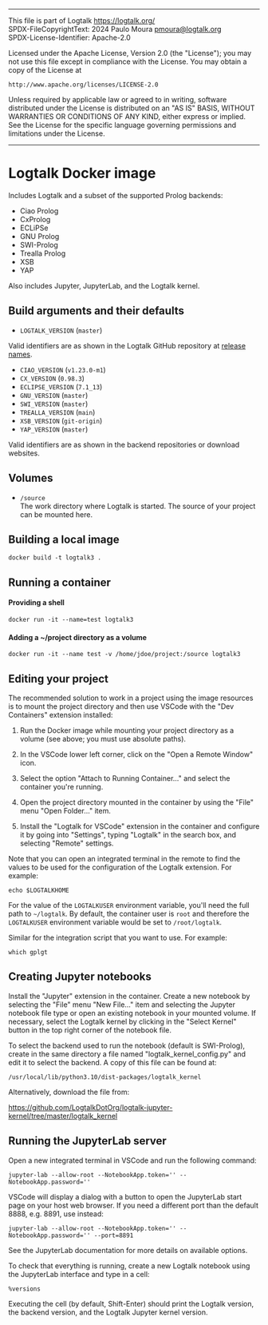 ________________________________________________________________________

This file is part of Logtalk <https://logtalk.org/>  
SPDX-FileCopyrightText: 2024 Paulo Moura <pmoura@logtalk.org>  
SPDX-License-Identifier: Apache-2.0

Licensed under the Apache License, Version 2.0 (the "License");
you may not use this file except in compliance with the License.
You may obtain a copy of the License at

    http://www.apache.org/licenses/LICENSE-2.0

Unless required by applicable law or agreed to in writing, software
distributed under the License is distributed on an "AS IS" BASIS,
WITHOUT WARRANTIES OR CONDITIONS OF ANY KIND, either express or implied.
See the License for the specific language governing permissions and
limitations under the License.
________________________________________________________________________


Logtalk Docker image
====================

Includes Logtalk and a subset of the supported Prolog backends:

- Ciao Prolog
- CxProlog
- ECLiPSe
- GNU Prolog
- SWI-Prolog
- Trealla Prolog
- XSB
- YAP

Also includes Jupyter, JupyterLab, and the Logtalk kernel.


Build arguments and their defaults
----------------------------------

* `LOGTALK_VERSION` (`master`)

Valid identifiers are as shown in the Logtalk GitHub repository at
[release names](https://github.com/LogtalkDotOrg/logtalk3/releases).

* `CIAO_VERSION` (`v1.23.0-m1`)
* `CX_VERSION` (`0.98.3`)
* `ECLIPSE_VERSION` (`7.1_13`)
* `GNU_VERSION` (`master`)
* `SWI_VERSION` (`master`)
* `TREALLA_VERSION` (`main`)
* `XSB_VERSION` (`git-origin`)
* `YAP_VERSION` (`master`)

Valid identifiers are as shown in the backend repositories or download
websites.


Volumes
-------

* `/source`  
The work directory where Logtalk is started. The source of your project can
be mounted here.


Building a local image
----------------------

	docker build -t logtalk3 .


Running a container
-------------------

#### Providing a shell

	docker run -it --name=test logtalk3

#### Adding a ~/project directory as a volume

	docker run -it --name test -v /home/jdoe/project:/source logtalk3


Editing your project
--------------------

The recommended solution to work in a project using the image resources is
to mount the project directory and then use VSCode with the "Dev Containers"
extension installed:

1. Run the Docker image while mounting your project directory as a volume
(see above; you must use absolute paths).

2. In the VSCode lower left corner, click on the "Open a Remote Window" icon.

3. Select the option "Attach to Running Container..." and select the container
you're running.

4. Open the project directory mounted in the container by using the "File" menu
"Open Folder..." item.

5. Install the "Logtalk for VSCode" extension in the container and configure
it by going into "Settings", typing "Logtalk" in the search box, and selecting
"Remote" settings.

Note that you can open an integrated terminal in the remote to find the values
to be used for the configuration of the Logtalk extension. For example:

	echo $LOGTALKHOME

For the value of the `LOGTALKUSER` environment variable, you'll need the full
path to `~/logtalk`. By default, the container user is `root` and therefore
the `LOGTALKUSER` environment variable would be set to `/root/logtalk`.

Similar for the integration script that you want to use. For example:

	which gplgt


Creating Jupyter notebooks
--------------------------

Install the "Jupyter" extension in the container. Create a new notebook by
selecting the "File" menu "New File..." item and selecting the Jupyter
notebook file type or open an existing notebook in your mounted volume.
If necessary, select the Logtalk kernel by clicking in the "Select Kernel"
button in the top right corner of the notebook file.

To select the backend used to run the notebook (default is SWI-Prolog),
create in the same directory a file named "logtalk_kernel_config.py" and
edit it to select the backend. A copy of this file can be found at:

	/usr/local/lib/python3.10/dist-packages/logtalk_kernel

Alternatively, download the file from:

https://github.com/LogtalkDotOrg/logtalk-jupyter-kernel/tree/master/logtalk_kernel


Running the JupyterLab server
-----------------------------

Open a new integrated terminal in VSCode and run the following command:

	jupyter-lab --allow-root --NotebookApp.token='' --NotebookApp.password=''

VSCode will display a dialog with a button to open the JupyterLab start page
on your host web browser. If you need a different port than the default 8888,
e.g. 8891, use instead:

	jupyter-lab --allow-root --NotebookApp.token='' --NotebookApp.password='' --port=8891

See the JupyterLab documentation for more details on available options.

To check that everything is running, create a new Logtalk notebook using the
JupyterLab interface and type in a cell:

	%versions

Executing the cell (by default, Shift-Enter) should print the Logtalk version,
the backend version, and the Logtalk Jupyter kernel version.
